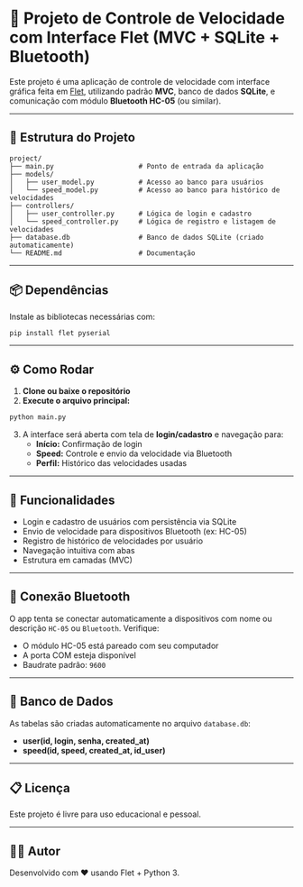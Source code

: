 
# 🚀 Projeto de Controle de Velocidade com Interface Flet (MVC + SQLite + Bluetooth)

Este projeto é uma aplicação de controle de velocidade com interface gráfica feita em [Flet](https://flet.dev), utilizando padrão **MVC**, banco de dados **SQLite**, e comunicação com módulo **Bluetooth HC-05** (ou similar).

---

## 🧩 Estrutura do Projeto

```
project/
├── main.py                     # Ponto de entrada da aplicação
├── models/
│   ├── user_model.py           # Acesso ao banco para usuários
│   └── speed_model.py          # Acesso ao banco para histórico de velocidades
├── controllers/
│   ├── user_controller.py      # Lógica de login e cadastro
│   └── speed_controller.py     # Lógica de registro e listagem de velocidades
├── database.db                 # Banco de dados SQLite (criado automaticamente)
└── README.md                   # Documentação
```

---

## 📦 Dependências

Instale as bibliotecas necessárias com:

```bash
pip install flet pyserial
```

---

## ⚙️ Como Rodar

1. **Clone ou baixe o repositório**
2. **Execute o arquivo principal:**

```bash
python main.py
```

3. A interface será aberta com tela de **login/cadastro** e navegação para:
   - **Início:** Confirmação de login
   - **Speed:** Controle e envio da velocidade via Bluetooth
   - **Perfil:** Histórico das velocidades usadas

---

## 🧠 Funcionalidades

- Login e cadastro de usuários com persistência via SQLite
- Envio de velocidade para dispositivos Bluetooth (ex: HC-05)
- Registro de histórico de velocidades por usuário
- Navegação intuitiva com abas
- Estrutura em camadas (MVC)

---

## 🔌 Conexão Bluetooth

O app tenta se conectar automaticamente a dispositivos com nome ou descrição `HC-05` ou `Bluetooth`. Verifique:

- O módulo HC-05 está pareado com seu computador
- A porta COM esteja disponível
- Baudrate padrão: `9600`

---

## 🧱 Banco de Dados

As tabelas são criadas automaticamente no arquivo `database.db`:

- **user(id, login, senha, created_at)**
- **speed(id, speed, created_at, id_user)**

---

## 📋 Licença

Este projeto é livre para uso educacional e pessoal.

---

## 🙋‍♂️ Autor

Desenvolvido com ❤️ usando Flet + Python 3.
